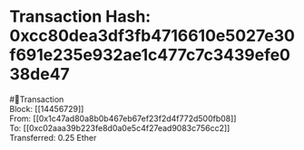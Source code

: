 
Transaction Hash: 0xcc80dea3df3fb4716610e5027e30f691e235e932ae1c477c7c3439efe038de47
====================================================================================
  
#💸Transaction  
Block: [[14456729]]  
From: [[0x1c47ad80a8b0b467eb67ef23f2d4f772d500fb08]]  
To: [[0xc02aaa39b223fe8d0a0e5c4f27ead9083c756cc2]]  
Transferred: 0.25 Ether